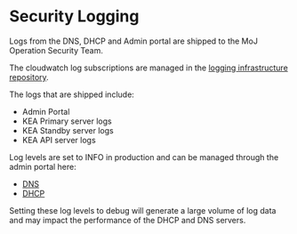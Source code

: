 # Security Logging

Logs from the DNS, DHCP and Admin portal are shipped to the MoJ Operation Security Team.

The cloudwatch log subscriptions are managed in the [logging infrastructure repository](https://github.com/ministryofjustice/staff-device-logging-infrastructure).

The logs that are shipped include:

- Admin Portal
- KEA Primary server logs
- KEA Standby server logs
- KEA API server logs

Log levels are set to INFO in production and can be managed through the admin portal here:

- [DNS](https://github.com/ministryofjustice/staff-device-dns-dhcp-admin/blob/main/app/lib/use_cases/generate_bind_config.rb)
- [DHCP](https://github.com/ministryofjustice/staff-device-dns-dhcp-admin/blob/main/app/lib/use_cases/generate_kea_config.rb)

Setting these log levels to debug will generate a large volume of log data and may impact the performance of the DHCP and DNS servers.
